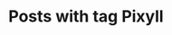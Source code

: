 ---
layout: tag
title: Posts with tag Pixyll
tag: pixyll
permalink: /tags/pixyll/
sitemap: false
---
